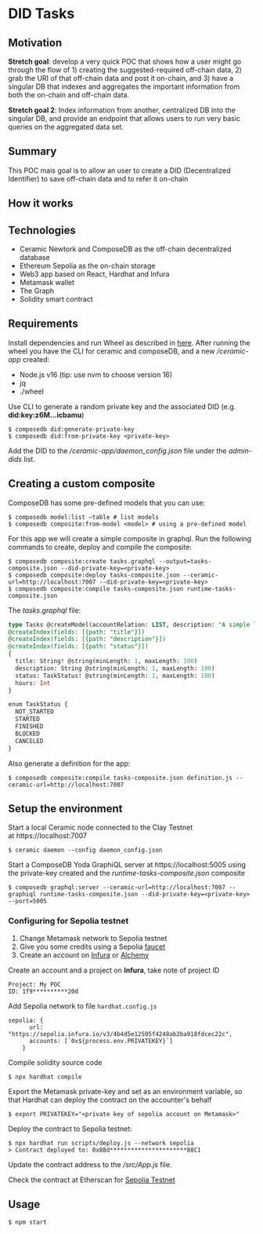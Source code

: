 # DID Tasks

## Motivation

**Stretch goal**: develop a very quick POC that shows how a user might go through the flow of 1) creating the suggested-required off-chain data, 2) grab the URI of that off-chain data and post it on-chain, and 3) have a singular DB that indexes and aggregates the important information from both the on-chain and off-chain data.

**Stretch goal 2**: Index information from another, centralized DB into the singular DB, and provide an endpoint that allows users to run very basic queries on the aggregated data set.

## Summary

This POC mais goal is to allow an user to create a DID (Decentralized Identifier) to save off-chain data and to refer it on-chain

## How it works

## Technologies

- Ceramic Newtork and ComposeDB as the off-chain decentralized database
- Ethereum Sepolia as the on-chain storage
- Web3 app based on React, Hardhat and Infura
- Metamask wallet
- The Graph
- Solidity smart contract

## Requirements

Install dependencies and run Wheel as described in [here](https://composedb.js.org/docs/0.5.x/set-up-your-environment). After running the wheel you have the CLI for ceramic and composeDB, and a new */ceramic-app* created:

- Node.js v16 (tip: use nvm to choose version 16)
- jq
- ./wheel

Use CLI to generate a random private key and the associated DID (e.g. **did\:key:z6M...icbamu**)
```
$ composedb did:generate-private-key
$ composedb did:from-private-key <private-key>
```

Add the DID to the */ceramic-app/daemon_config.json* file under the *admin-dids* list.

## Creating a custom composite

ComposeDB has some pre-defined models that you can use:
```
$ composedb model:list –table # list models
$ composedb composite:from-model <model> # using a pre-defined model
```

For this app we will create a simple composite in graphql. Run the following commands to create, deploy and compile the composite:

```
$ composedb composite:create tasks.graphql --output=tasks-composite.json --did-private-key=<private-key>
$ composedb composite:deploy tasks-composite.json --ceramic-url=http://localhost:7007 --did-private-key=<private-key>
$ composedb composite:compile tasks-composite.json runtime-tasks-composite.json
```

The *tasks.graphql* file:

```sql
type Tasks @createModel(accountRelation: LIST, description: "A simple list of Tasks")
@createIndex(fields: [{path: "title"}])
@createIndex(fields: [{path: "description"}])
@createIndex(fields: [{path: "status"}])
{
  title: String! @string(minLength: 1, maxLength: 100)
  description: String @string(minLength: 1, maxLength: 100)
  status: TaskStatus! @string(minLength: 1, maxLength: 100)
  hours: Int
}

enum TaskStatus {
  NOT_STARTED
  STARTED
  FINISHED
  BLOCKED
  CANCELED
}
```

Also generate a definition for the app:

```
$ composedb composite:compile tasks-composite.json definition.js --ceramic-url=http://localhost:7007 
```

## Setup the environment

Start a local Ceramic node connected to the Clay Testnet at https://localhost:7007
```
$ ceramic daemon --config daemon_config.json
```

Start a ComposeDB Yoda GraphiQL server at https://localhost:5005 using the private-key created and the *runtime-tasks-composite.json* composite
```
$ composedb graphql:server --ceramic-url=http://localhost:7007 --graphiql runtime-tasks-composite.json --did-private-key=<private-key> --port=5005
```

### Configuring for Sepolia testnet

1. Change Metamask network to Sepolia testnet
2. Give you some credits using a Sepolia [faucet](https://sepoliafaucet.com/)
3. Create an account on [Infura](https://infura.io) or [Alchemy](https://www.alchemy.com)

Create an account and a project on **Infura**, take note of project ID
```
Project: My POC
ID: 1f9**********20d
```

Add Sepolia network to file ```hardhat.config.js```
```
sepolia: {
      url: "https://sepolia.infura.io/v3/4b4d5e12505f4248ab2ba918fdcec22c",
      accounts: [`0x${process.env.PRIVATEKEY}`]
    }
```

Compile solidity source code 
```
$ npx hardhat compile
```

Export the Metamask private-key and set as an environment variable, so that Hardhat can deploy the contract on the accounter's behalf
```
$ export PRIVATEKEY="<private key of sepolia account on Metamask>"
```

Deploy the contract to Sepolia testnet:
```
$ npx hardhat run scripts/deploy.js --network sepolia
> Contract deployed to: 0xB8d**********************88C1
```

Update the contract address to the */src/App.js* file.

Check the contract at Etherscan for [Sepolia Testnet](https://sepolia.etherscan.io)

## Usage

```
$ npm start
```